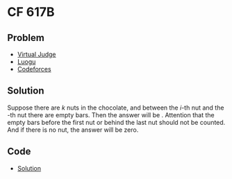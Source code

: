 # CF 617B

## Problem

- [Virtual Judge](https://vjudge.net/problem/CodeForces-617B)
- [Luogu](https://www.luogu.com.cn/problem/CF617B)
- [Codeforces](https://codeforces.com/problemset/problem/617/B)

## Solution

Suppose there are $k$ nuts in the chocolate, and between the $i$-th nut and the <data value="o{(}v{i}o{+}c{1}o{)}"></data>-th nut there are <data value="v{b}b{v{i}}"></data> empty bars. Then the answer will be <data value="o{&Pi;}i{v{k}o{-}c{1}l{}v{i}o{=}c{1}}o{(}v{b}b{v{i}}o{+}c{1}o{)}"></data>. Attention that the empty bars before the first nut or behind the last nut should not be counted. And if there is no nut, the answer will be zero.

## Code

- [Solution](CF.617B.0.cpp)
